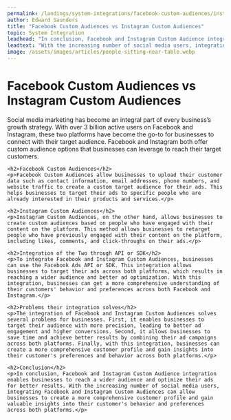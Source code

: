 ```yaml
---
permalink: /landings/system-integrations/facebook-custom-audiences/instagram-custom-audiences
author: Edward Saunders
title: "Facebook Custom Audiences vs Instagram Custom Audiences"
topic: System Integration
leadhead: "In conclusion, Facebook and Instagram Custom Audience integration enables businesses to reach a wider audience and optimize their ads for better results"
leadtext: "With the increasing number of social media users, integrating Facebook and Instagram Custom Audiences can allow businesses to create a more comprehensive customer profile and gain valuable insights into their customer's behavior and preferences across both platforms."
image: /assets/images/articles/people-sitting-near-table.webp
---
```

<div class="arttext">	<h1>Facebook Custom Audiences vs Instagram Custom Audiences</h1>
	<p>Social media marketing has become an integral part of every business’s growth strategy. With over 3 billion active users on Facebook and Instagram, these two platforms have become the go-to for businesses to connect with their target audience. Facebook and Instagram both offer custom audience options that businesses can leverage to reach their target customers.</p>

	<h2>Facebook Custom Audiences</h2>
	<p>Facebook Custom Audiences allow businesses to upload their customer data such as contact information, email addresses, phone numbers, and website traffic to create a custom target audience for their ads. This helps businesses to target their ads to specific people who are already interested in their products and services.</p>

	<h2>Instagram Custom Audiences</h2>
	<p>Instagram Custom Audiences, on the other hand, allows businesses to create custom audiences based on people who have engaged with their content on the platform. This method allows businesses to retarget people who have previously engaged with their content on the platform, including likes, comments, and click-throughs on their ads.</p>

	<h2>Integration of the Two through API or SDK</h2>
	<p>To integrate Facebook and Instagram Custom Audiences, businesses can use the Facebook Ads API or SDK. This integration allows businesses to target their ads across both platforms, which results in reaching a wider audience and better ad optimization. With this integration, businesses can get a more comprehensive understanding of their customers' behavior and preferences across both Facebook and Instagram.</p>

	<h2>Problems their integration solves</h2>
	<p>The integration of Facebook and Instagram Custom Audiences solves several problems for businesses. First, it enables businesses to target their audience with more precision, leading to better ad engagement and higher conversions. Second, it allows businesses to save time and achieve better results by combining their ad campaigns across both platforms. Finally, with this integration, businesses can create a more comprehensive customer profile and gain insights into their customer's preferences and behavior across both platforms.</p>

	<h2>Conclusion</h2>
	<p>In conclusion, Facebook and Instagram Custom Audience integration enables businesses to reach a wider audience and optimize their ads for better results. With the increasing number of social media users, integrating Facebook and Instagram Custom Audiences can allow businesses to create a more comprehensive customer profile and gain valuable insights into their customer's behavior and preferences across both platforms.</p>
</div>